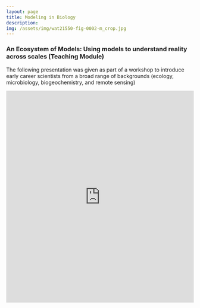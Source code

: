 ```yaml
---
layout: page
title: Modeling in Biology
description: 
img: /assets/img/wat21550-fig-0002-m_crop.jpg
---
```



### An Ecosystem of Models: Using models to understand reality across scales (Teaching Module)

The following presentation was given as part of a workshop to introduce early career scientists from a broad range of backgrounds (ecology, microbiology, biogeochemistry, and remote sensing)

<style>
.responsive-wrap iframe{ max-width: 100%;}
</style>
<div class="responsive-wrap">
<!-- this is the embed code provided by Google -->
<iframe src="https://docs.google.com/presentation/d/e/2PACX-1vTAbBULxgnRIsrhKBu_C6H4mrr_F48csO7O-ii-19iJI81EzO-W_DuKngFBx3z0i0x3EKsi0uQbBvuW/embed?start=false&loop=false&delayms=3000" frameborder="0" width="960" height="569" allowfullscreen="true" mozallowfullscreen="true" webkitallowfullscreen="true"></iframe>
<!-- Google embed ends -->
</div>